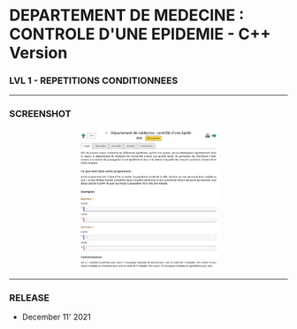 # DEPARTEMENT DE MEDECINE : CONTROLE D'UNE EPIDEMIE - C++ Version
### LVL 1 - REPETITIONS CONDITIONNEES

---
### **SCREENSHOT**

<div align="center">
    <img
        src="https://github.com/Ayckinn/CPP/blob/main/FRANCE_IOI/LEVEL_01/8_Repetitions_conditionnees/1_departement_medecine/todo.png"
        alt="DEMO"
        style="width:50%">
</div>

---
### **RELEASE**

- December 11' 2021